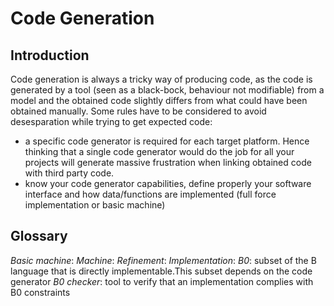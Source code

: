 # Code Generation

## Introduction
Code generation is always a tricky way of producing code, as the code is generated by a tool (seen as a black-bock, behaviour not modifiable) from a model and the obtained code slightly differs from what could have been obtained manually. 
Some rules have to be considered to avoid desesparation while trying to get expected code:
* a specific code generator is required for each target platform. Hence thinking that a single code generator would do the job for all your projects will generate massive frustration when linking obtained code with third party code.
* know your code generator capabilities, define properly your software interface and how data/functions are implemented (full force implementation or basic machine) 


## Glossary

*Basic machine*:
*Machine*:
*Refinement*:
*Implementation*:
*B0*:				subset of the B language that is directly implementable.This subset depends on the code generator
*B0 checker*:		tool to verify that an implementation complies with B0 constraints